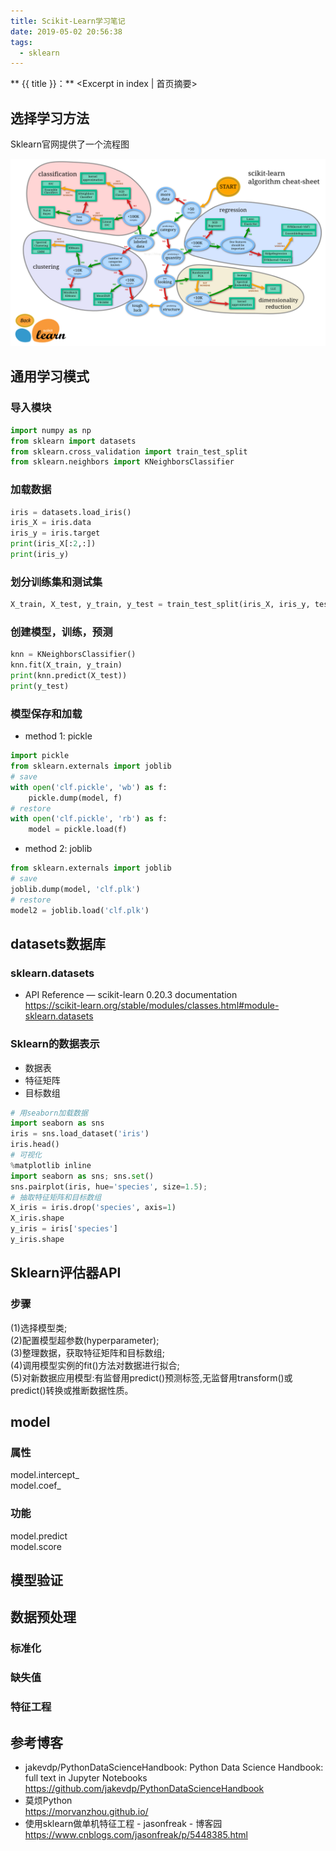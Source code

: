 ```yaml
---
title: Scikit-Learn学习笔记
date: 2019-05-02 20:56:38
tags:
  - sklearn
---
```

** {{ title }}：** <Excerpt in index | 首页摘要>

## 选择学习方法
Sklearn官网提供了一个流程图
<div align=center>
<img src = "Scikit-Learn学习笔记\machine_learning_map.png" width=600 height=300>
</div>
<!-- more -->
<The rest of contents | 余下全文>


## 通用学习模式
### 导入模块
``` python
import numpy as np
from sklearn import datasets
from sklearn.cross_validation import train_test_split
from sklearn.neighbors import KNeighborsClassifier
```
### 加载数据
``` python
iris = datasets.load_iris()
iris_X = iris.data
iris_y = iris.target 
print(iris_X[:2,:])
print(iris_y)
```
### 划分训练集和测试集
``` python
X_train, X_test, y_train, y_test = train_test_split(iris_X, iris_y, test_size = 0.3)
```
### 创建模型，训练，预测
``` python
knn = KNeighborsClassifier()
knn.fit(X_train, y_train)
print(knn.predict(X_test))
print(y_test)
```
### 模型保存和加载
* method 1: pickle

``` python
import pickle
from sklearn.externals import joblib
# save
with open('clf.pickle', 'wb') as f:
    pickle.dump(model, f)
# restore
with open('clf.pickle', 'rb') as f:
    model = pickle.load(f)
```

* method 2: joblib

``` python
from sklearn.externals import joblib
# save
joblib.dump(model, 'clf.plk')
# restore
model2 = joblib.load('clf.plk')
```

## datasets数据库 
### sklearn.datasets
* API Reference — scikit-learn 0.20.3 documentation  
https://scikit-learn.org/stable/modules/classes.html#module-sklearn.datasets

### Sklearn的数据表示
* 数据表
* 特征矩阵
* 目标数组
``` python
# 用seaborn加载数据
import seaborn as sns
iris = sns.load_dataset('iris')
iris.head()
# 可视化
%matplotlib inline
import seaborn as sns; sns.set()
sns.pairplot(iris, hue='species', size=1.5);
# 抽取特征矩阵和目标数组
X_iris = iris.drop('species', axis=1)
X_iris.shape
y_iris = iris['species']
y_iris.shape
```

## Sklearn评估器API
### 步骤 
(1)选择模型类;  
(2)配置模型超参数(hyperparameter);  
(3)整理数据，获取特征矩阵和目标数组;  
(4)调用模型实例的fit()方法对数据进行拟合;  
(5)对新数据应用模型:有监督用predict()预测标签,无监督用transform()或predict()转换或推断数据性质。

## model
### 属性  
model.intercept_  
model.coef_  
### 功能  
model.predict  
model.score  

## 模型验证

## 数据预处理
### 标准化
### 缺失值
### 特征工程



## 参考博客
* jakevdp/PythonDataScienceHandbook: Python Data Science Handbook: full text in Jupyter Notebooks  
https://github.com/jakevdp/PythonDataScienceHandbook  
* 莫烦Python  
https://morvanzhou.github.io/  
* 使用sklearn做单机特征工程 - jasonfreak - 博客园  
https://www.cnblogs.com/jasonfreak/p/5448385.html

